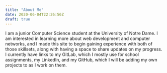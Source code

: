 ```yaml
---
title: "About Me"
date: 2020-06-04T22:26:56Z
draft: true
---
```


I am a junior Computer Science student at the University of Notre Dame. I am interested in learning more about web development and computer networks, and I made this site to begin gaining experience with both of those skillsets, along with having a space to share updates on my progress. I currently have links to my GitLab, which I mostly use for school assignments, my LinkedIn, and my GitHub, which I will be adding my own projects to as I work on them. 
